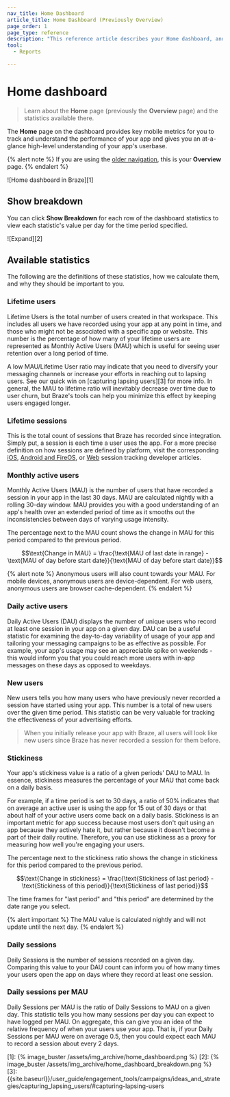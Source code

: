```yaml
---
nav_title: Home Dashboard
article_title: Home Dashboard (Previously Overview)
page_order: 1
page_type: reference
description: "This reference article describes your Home dashboard, and provides definitions for statistics available on this page."
tool: 
  - Reports

---
```


# Home dashboard

> Learn about the **Home** page (previously the **Overview** page) and the statistics available there.

The **Home** page on the dashboard provides key mobile metrics for you to track and understand the performance of your app and gives you an at-a-glance high-level understanding of your app's userbase.

{% alert note %}
If you are using the [older navigation]({{site.baseurl}}/navigation), this is your **Overview** page.
{% endalert %}

![Home dashboard in Braze][1]

## Show breakdown

You can click **Show Breakdown** for each row of the dashboard statistics to view each statistic's value per day for the time period specified.

![Expand][2]

## Available statistics

The following are the definitions of these statistics, how we calculate them, and why they should be important to you.

### Lifetime users

Lifetime Users is the total number of users created in that workspace. This includes all users we have recorded using your app at any point in time, and those who might not be associated with a specific app or website. This number is the percentage of how many of your lifetime users are represented as Monthly Active Users (MAU) which is useful for seeing user retention over a long period of time.

A low MAU/Lifetime User ratio may indicate that you need to diversify your messaging channels or increase your efforts in reaching out to lapsing users. See our quick win on [capturing lapsing users][3] for more info. In general, the MAU to lifetime ratio will inevitably decrease over time due to user churn, but Braze's tools can help you minimize this effect by keeping users engaged longer.

### Lifetime sessions

This is the total count of sessions that Braze has recorded since integration. Simply put, a session is each time a user uses the app. For a more precise definition on how sessions are defined by platform, visit the corresponding 
[iOS]({{site.baseurl}}/developer_guide/platform_integration_guides/swift/analytics/tracking_sessions/), [Android and FireOS]({{site.baseurl}}/developer_guide/platform_integration_guides/android/analytics/tracking_sessions/), or [Web]({{site.baseurl}}/developer_guide/platform_integration_guides/web/analytics/tracking_sessions/) session tracking developer articles.

### Monthly active users

Monthly Active Users (MAU) is the number of users that have recorded a session in your app in the last 30 days. MAU are calculated nightly with a rolling 30-day window. MAU provides you with a good understanding of an app's health over an extended period of time as it smooths out the inconsistencies between days of varying usage intensity.

The percentage next to the MAU count shows the change in MAU for this period compared to the previous period.

$$\text{Change in MAU} = \frac{\text{MAU of last date in range} - \text{MAU of day before start date}}{\text{MAU of day before start date}}$$

{% alert note %}
Anonymous users will also count towards your MAU. For mobile devices, anonymous users are device-dependent. For web users, anonymous users are browser cache-dependent.
{% endalert %}

### Daily active users

Daily Active Users (DAU) displays the number of unique users who record at least one session in your app on a given day. DAU can be a useful statistic for examining the day-to-day variability of usage of your app and tailoring your messaging campaigns to be as effective as possible. For example, your app's usage may see an appreciable spike on weekends - this would inform you that you could reach more users with in-app messages on these days as opposed to weekdays.

### New users

New users tells you how many users who have previously never recorded a session have started using your app. This number is a total of new users over the given time period. This statistic can be very valuable for tracking the effectiveness of your advertising efforts.

> When you initially release your app with Braze, all users will look like new users since Braze has never recorded a session for them before.

### Stickiness

Your app's stickiness value is a ratio of a given periods' DAU to MAU. In essence, stickiness measures the percentage of your MAU that come back on a daily basis. 

For example, if a time period is set to 30 days, a ratio of 50% indicates that on average an active user is using the app for 15 out of 30 days or that about half of your active users come back on a daily basis. Stickiness is an important metric for app success because most users don't quit using an app because they actively hate it, but rather because it doesn't become a part of their daily routine. Therefore, you can use stickiness as a proxy for measuring how well you're engaging your users.

The percentage next to the stickiness ratio shows the change in stickiness for this period compared to the previous period. 

$$\text{Change in stickiness} = \frac{\text{Stickiness of last period} - \text{Stickiness of this period}}{\text{Stickiness of last period}}$$

The time frames for "last period" and "this period" are determined by the date range you select.

{% alert important %}
The MAU value is calculated nightly and will not update until the next day.
{% endalert %}

### Daily sessions

Daily Sessions is the number of sessions recorded on a given day. Comparing this value to your DAU count can inform you of how many times your users open the app on days where they record at least one session.

### Daily sessions per MAU

Daily Sessions per MAU is the ratio of Daily Sessions to MAU on a given day. This statistic tells you how many sessions per day you can expect to have logged per MAU. On aggregate, this can give you an idea of the relative frequency of when your users use your app. That is, if your Daily Sessions per MAU were on average 0.5, then you could expect each MAU to record a session about every 2 days.  

[1]: {% image_buster /assets/img_archive/home_dashboard.png %}
[2]: {% image_buster /assets/img_archive/home_dashboard_breakdown.png %}
[3]: {{site.baseurl}}/user_guide/engagement_tools/campaigns/ideas_and_strategies/capturing_lapsing_users/#capturing-lapsing-users

